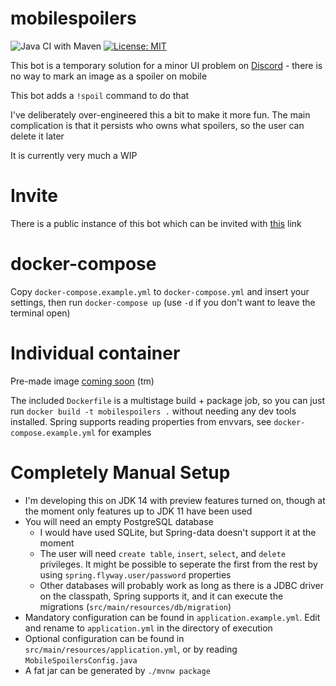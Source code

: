 # mobilespoilers

![Java CI with Maven](https://github.com/markhenrick/mobilespoilers/workflows/Java%20CI%20with%20Maven/badge.svg) [![License: MIT](https://img.shields.io/badge/License-MIT-yellow.svg)](https://opensource.org/licenses/MIT)

This bot is a temporary solution for a minor UI problem on [Discord](https://discordapp.com/) - there is no way to mark an image as a spoiler on mobile

This bot adds a `!spoil` command to do that

I've deliberately over-engineered this a bit to make it more fun. The main complication is that it persists who owns what spoilers, so the user can delete it later

It is currently very much a WIP

# Invite

There is a public instance of this bot which can be invited with [this](https://discordapp.com/oauth2/authorize?client_id=699048830112366632&scope=bot&permissions=322624) link

# docker-compose

Copy `docker-compose.example.yml` to `docker-compose.yml` and insert your settings, then run `docker-compose up` (use `-d` if you don't want to leave the terminal open)

# Individual container

Pre-made image [coming soon](https://github.com/markhenrick/mobilespoilers/issues/17) (tm)

The included `Dockerfile` is a multistage build + package job, so you can just run `docker build -t mobilespoilers .` without needing any dev tools installed. Spring supports reading properties from envvars, see `docker-compose.example.yml` for examples

# Completely Manual Setup

* I'm developing this on JDK 14 with preview features turned on, though at the moment only features up to JDK 11 have been used
* You will need an empty PostgreSQL database
  * I would have used SQLite, but Spring-data doesn't support it at the moment
  * The user will need `create table`, `insert`, `select`, and `delete` privileges. It might be possible to seperate the first from the rest by using `spring.flyway.user/password` properties
  * Other databases will probably work as long as there is a JDBC driver on the classpath, Spring supports it, and it can execute the migrations (`src/main/resources/db/migration`)
* Mandatory configuration can be found in `application.example.yml`. Edit and rename to `application.yml` in the directory of execution
* Optional configuration can be found in `src/main/resources/application.yml`, or by reading `MobileSpoilersConfig.java`
* A fat jar can be generated by `./mvnw package`
